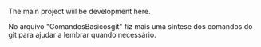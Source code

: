 The main project wiil be development here.

No arquivo "ComandosBasicosgit" fiz mais uma síntese dos comandos do git para ajudar a lembrar quando necessário.